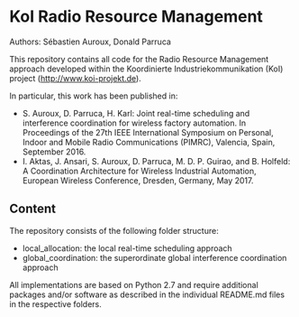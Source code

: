 # KoI Radio Resource Management

Authors: Sébastien Auroux, Donald Parruca

This repository contains all code for the Radio Resource Management approach developed within the Koordinierte Industriekommunikation (KoI) project (http://www.koi-projekt.de).

In particular, this work has been published in:

* S. Auroux, D. Parruca, H. Karl: Joint real-time scheduling and interference coordination for wireless factory automation. In Proceedings of the 27th IEEE International Symposium on Personal, Indoor and Mobile Radio Communications (PIMRC), Valencia, Spain, September 2016.
* I. Aktas, J. Ansari, S. Auroux, D. Parruca, M. D. P. Guirao, and B. Holfeld: A Coordination Architecture for Wireless Industrial Automation, European Wireless Conference, Dresden, Germany, May 2017.

## Content

The repository consists of the following folder structure:

* local_allocation: the local real-time scheduling approach
* global_coordination: the superordinate global interference coordination approach

All implementations are based on Python 2.7 and require additional packages and/or software as described in the individual README.md files in the respective folders. 